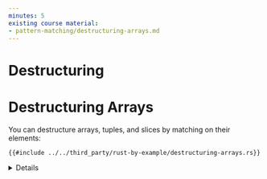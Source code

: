 ```yaml
---
minutes: 5
existing course material:
- pattern-matching/destructuring-arrays.md
---
```


<!-- NOTES:
Destructuring arrays with `match`
-->
# Destructuring

# Destructuring Arrays

You can destructure arrays, tuples, and slices by matching on their elements:

```rust,editable
{{#include ../../third_party/rust-by-example/destructuring-arrays.rs}}
```


<details>

* Destructuring of slices of unknown length also works with patterns of fixed length.


     ```rust,editable
     fn main() {
         inspect(&[0, -2, 3]);
         inspect(&[0, -2, 3, 4]);
     }

     #[rustfmt::skip]
     fn inspect(slice: &[i32]) {
         println!("Tell me about {slice:?}");
         match slice {
             &[0, y, z] => println!("First is 0, y = {y}, and z = {z}"),
             &[1, ..]   => println!("First is 1 and the rest were ignored"),
             _          => println!("All elements were ignored"),
         }
     }
     ```

* Create a new pattern using `_` to represent an element.
* Add more values to the array.
* Point out that how `..` will expand to account for different number of elements.
* Show matching against the tail with patterns `[.., b]` and `[a@..,b]`

</details>
